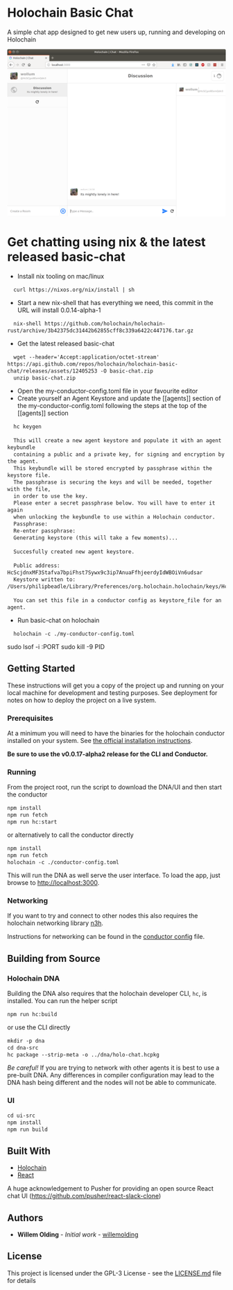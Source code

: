 # Holochain Basic Chat

A simple chat app designed to get new users up, running and developing on Holochain

![Alt text](doc/screen.png?raw=true)

# Get chatting using nix & the latest released basic-chat
- Install nix tooling on mac/linux
```
  curl https://nixos.org/nix/install | sh
```

- Start a new nix-shell that has everything we need, this commit in the URL will install 0.0.14-alpha-1
```
  nix-shell https://github.com/holochain/holochain-rust/archive/3b42375dc31442b62855cff8c339a6422c447176.tar.gz
```

- Get the latest released basic-chat
```
  wget --header='Accept:application/octet-stream' https://api.github.com/repos/holochain/holochain-basic-chat/releases/assets/12405253 -O basic-chat.zip
  unzip basic-chat.zip
```

- Open the my-conductor-config.toml file in your favourite editor
- Create yourself an Agent Keystore and update the [[agents]] section of the my-conductor-config.toml following the steps at the top of the [[agents]] section
```
  hc keygen

  This will create a new agent keystore and populate it with an agent keybundle
  containing a public and a private key, for signing and encryption by the agent.
  This keybundle will be stored encrypted by passphrase within the keystore file.
  The passphrase is securing the keys and will be needed, together with the file,
  in order to use the key.
  Please enter a secret passphrase below. You will have to enter it again
  when unlocking the keybundle to use within a Holochain conductor.
  Passphrase:
  Re-enter passphrase:
  Generating keystore (this will take a few moments)...

  Succesfully created new agent keystore.

  Public address: HcScjdnxMF3Stafva7bpiFhst7Sywx9c3ip7AnuaFfhjeerdyIdWBOiVn6udsar
  Keystore written to: /Users/philipbeadle/Library/Preferences/org.holochain.holochain/keys/HcScjdnxMF3Stafva7bpiFhst7Sywx9c3ip7AnuaFfhjeerdyIdWBOiVn6udsar

  You can set this file in a conductor config as keystore_file for an agent.
```
- Run basic-chat on holochain
```
  holochain -c ./my-conductor-config.toml
```



sudo lsof -i :PORT
sudo kill -9 PID


## Getting Started

These instructions will get you a copy of the project up and running on your local machine for development and testing purposes. See deployment for notes on how to deploy the project on a live system.

### Prerequisites

At a minimum you will need to have the binaries for the holochain conductor installed on your system. See [the official installation instructions](https://developer.holochain.org/start.html).

**Be sure to use the v0.0.17-alpha2 release for the CLI and Conductor.**

### Running

From the project root, run the script to download the DNA/UI and then start the conductor
```
npm install
npm run fetch
npm run hc:start
```

or alternatively to call the conductor directly

```
npm install
npm run fetch
holochain -c ./conductor-config.toml
```

This will run the DNA as well serve the user interface. To load the app, just browse to [http://localhost:3000](http://localhost:3000).


### Networking

If you want to try and connect to other nodes this also requires the holochain networking library [n3h](https://github.com/holochain/n3h).

Instructions for networking can be found in the [conductor config](conductor-config.toml) file.

## Building from Source

### Holochain DNA

Building the DNA also requires that the holochain developer CLI, `hc`, is installed. You can run the helper script

```
npm run hc:build
```

or use the CLI directly

```
mkdir -p dna
cd dna-src
hc package --strip-meta -o ../dna/holo-chat.hcpkg
```

*Be careful!* If you are trying to network with other agents it is best to use a pre-built DNA. Any differences in compiler configuration may lead to the DNA hash being different and the nodes will not be able to communicate.

### UI

```
cd ui-src
npm install
npm run build
```

## Built With

* [Holochain](https://developer.holochain.org/)
* [React](https://reactjs.org/)

A huge acknowledgement to Pusher for providing an open source React chat UI (https://github.com/pusher/react-slack-clone)

## Authors

* **Willem Olding** - *Initial work* - [willemolding](https://github.com/willemolding)

## License

This project is licensed under the GPL-3 License - see the [LICENSE.md](LICENSE.md) file for details
